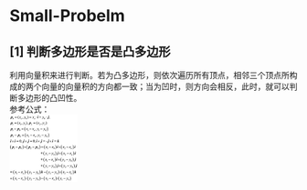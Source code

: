# Small-Probelm
## [1] 判断多边形是否是凸多边形  
利用向量积来进行判断。若为凸多边形，则依次遍历所有顶点，相邻三个顶点所构成的两个向量的向量积的方向都一致；当为凹时，则方向会相反，此时，就可以判断多边形的凸凹性。  
参考公式：  
![01](https://github.com/Sunsapience/Small-Probelm/blob/master/show/01.png)  

